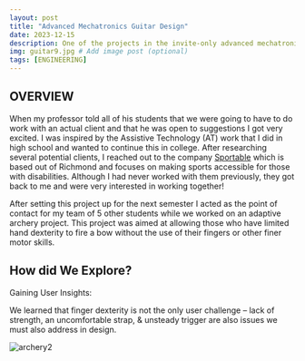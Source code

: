 ```yaml
---
layout: post
title: "Advanced Mechatronics Guitar Design"
date: 2023-12-15
description: One of the projects in the invite-only advanced mechatronics class I was a part of was to design, CNC, wire up, and make a custom sound effects pedal for a homemade electric guitar. # Add post description (optional)
img: guitar9.jpg # Add image post (optional)
tags: [ENGINEERING] 
---
```


## OVERVIEW

When my professor told all of his students that we were going to have to do work with an actual client and that he was open to suggestions I got very excited. I was inspired by the Assistive Technology (AT) work that I did in high school and wanted to continue this in college. After researching several potential clients, I reached out to the company [Sportable](https://sportable.org/) which is based out of Richmond and focuses on making sports accessible for those with disabilities. Although I had never worked with them previously, they got back to me and were very interested in working together! 

After setting this project up for the next semester I acted as the point of contact for my team of 5 other students while we worked on an adaptive archery project. This project was aimed at allowing those who have limited hand dexterity to fire a bow without the use of their fingers or other finer motor skills.

## How did We Explore?

Gaining User Insights:

We learned that finger dexterity is not the only user challenge – lack of strength, an uncomfortable strap, & unsteady trigger are also issues we must also address in design.

![archery2](http://natgrrl.github.io/assets/img/archery2.png)
